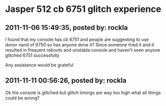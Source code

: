 # Jasper 512 cb 6751 glitch experience

## 2011-11-06 15:49:35, posted by: rockla

I found that my console has cb 6751 and people are suggesting to use donor nand of 6750 so has anyone done it? Since someone tried it and it resulted in frequent reboots and unstable console and haven't seen anyone glitched 6751 successfully  
   
 Any assistance would be grateful

## 2011-11-11 00:56:26, posted by: rockla

Ok the console is glitched but glitch timings are way too high what all things could be wrong?